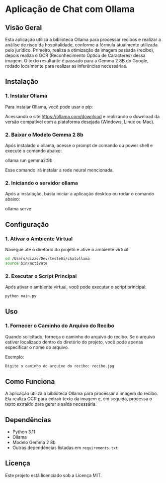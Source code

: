 # Aplicação de Chat com Ollama

## Visão Geral

Esta aplicação utiliza a biblioteca Ollama para processar recibos e realizar a análise de risco da hospitalidade, conforme a fórmula atualmente utilizada pelo jurídico. Primeiro, realiza a otimização da imagem passada (recibo), depois realiza o OCR (Reconhecimento Óptico de Caracteres) dessa imagem. O texto resultante é passado para a Gemma 2 8B do Google, rodado localmente para realizar as inferências necessárias.

## Instalação

### 1. Instalar Ollama

Para instalar Ollama, você pode usar o pip:

Acessando o site https://ollama.com/download e realizando o download da versão compatível com a plataforma desejada (Windows, Linux ou Mac).

### 2. Baixar o Modelo Gemma 2 8b

Após instalado o ollama, acesse o prompt de comando ou power shell e execute o comando abaixo:

ollama run gemma2:9b

Esse comando irá instalar a rede neural mencionada.

### 2. Iniciando o servidor ollama

Após a instalação, basta iniciar a aplicação desktop ou rodar o comando abaixo:

ollama serve

## Configuração

### 1. Ativar o Ambiente Virtual

Navegue até o diretório do projeto e ative o ambiente virtual:

```bash
cd /Users/dizzo/Dev/testeAi/chatollama
source bin/activate
```

### 2. Executar o Script Principal

Após ativar o ambiente virtual, você pode executar o script principal:

```bash
python main.py
```

## Uso

### 1. Fornecer o Caminho do Arquivo do Recibo

Quando solicitado, forneça o caminho do arquivo do recibo. Se o arquivo estiver localizado dentro do diretório do projeto, você pode apenas especificar o nome do arquivo.

Exemplo:

```bash
Digite o caminho do arquivo do recibo: recibo.jpg
```

## Como Funciona

A aplicação utiliza a biblioteca Ollama para processar a imagem do recibo. Ela realiza OCR para extrair texto da imagem e, em seguida, processa o texto extraído para gerar a saída necessária.

## Dependências

-   Python 3.11
-   Ollama
-   Modelo Gemma 2 8b
-   Outras dependências listadas em `requirements.txt`

## Licença

Este projeto está licenciado sob a Licença MIT.
